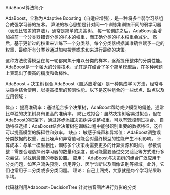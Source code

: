 AdaBoost算法简介

AdaBoost，全称为Adaptive Boosting（自适应增强），是一种将多个弱学习器组合成强学习器的技术。 算法的核心思想是针对同一个训练集训练不同的弱学习器（表现比较差的算法），通常是简单的决策树。 每一轮训练之后，AdaBoost会增加被前一个分类器错误分类的样本的权重，而正确分类的样本权重会减少。 然后，基于更新过的权重来训练下一个分类器。每个分类器根据其准确性赋予一定的权重，最终所有分类器通过加权投票或求和来进行最终的决策。

这种方法使得模型在每一轮都聚焦于难以分类的样本，逐渐提升整体的分类性能。AdaBoost是一个强大的分类技术，尤其是在结合了多个简单模型后，在多种问题上表现出了很高的精度和鲁棒性。

AdaBoost + 决策树组合 
AdaBoost（自适应增强）是一种集成学习方法，经常与决策树结合使用，以提高模型的预测性能。以下是这种组合的一些优点、缺点以及应用领域：

优点： 提高准确率：通过组合多个决策树，AdaBoost帮助减少模型的偏差，通常比单独的决策树具有更高的准确率。 防止过拟合：虽然决策树容易过拟合，但在AdaBoost的框架下，通过逐步添加决策树并调整权重，可以有效控制过拟合。 自动特征选择：AdaBoost结合决策树在训练过程中能够识别重要的数据特征，这样可以提高模型的解释性和效率。 
缺点： 敏感于噪声和异常值：AdaBoost调整误分类数据的权重，因此噪声和异常值可能会对最终模型的性能产生不利影响。 计算成本：与单一模型相比，训练多个决策树需要更多的计算资源和时间。
参数调整：需要合理选择弱学习器的数量和深度，这可能需要通过交叉验证等方式进行多次尝试，以找到最佳的参数设置。 
应用： AdaBoost与决策树的组合广泛应用于分类问题，如客户流失预测、信用评分、医学诊断以及图像识别等领域。此外，它们也常用于二分类或多分类问题。
理论：自己上网找，大意就是每个学习结果取平均。

代码就利用Adaboost+DecisionTree 针对初音图片进行剪影的分类

